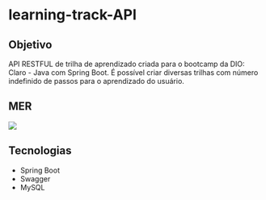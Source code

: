 # learning-track-API


## Objetivo
API RESTFUL de trilha de aprendizado criada para o bootcamp da DIO: Claro - Java com Spring Boot. 
É possível criar diversas trilhas com número indefinido de passos para o aprendizado do usuário.


## MER

[![](https://mermaid.ink/img/pako:eNqVULsSwjAM-5WcZ_iBzvwBTFwWk5iSo7Fzrjtwbf-dlPLoijbJsnzyCEEiQQOkh4StYvbs2VWcFMPdTdN-L6M7GhXXOF_dbJi497C6tt5xJQsSm0vxx3vTxK1jzLSK83b9lf7P9kaM1AdNxZLwb3YR6QjZBcmlI6N31gw7yKQZU6yNXwc92I1qLCzlIup9Kbb4cDA5PjhAYzrQDlSG9gbNFbu-sqFENHp_7KsW5LPIh89PNCxsCQ?type=png)](https://mermaid.live/edit#pako:eNqVULsSwjAM-5WcZ_iBzvwBTFwWk5iSo7Fzrjtwbf-dlPLoijbJsnzyCEEiQQOkh4StYvbs2VWcFMPdTdN-L6M7GhXXOF_dbJi497C6tt5xJQsSm0vxx3vTxK1jzLSK83b9lf7P9kaM1AdNxZLwb3YR6QjZBcmlI6N31gw7yKQZU6yNXwc92I1qLCzlIup9Kbb4cDA5PjhAYzrQDlSG9gbNFbu-sqFENHp_7KsW5LPIh89PNCxsCQ)


## Tecnologias

* Spring Boot
* Swagger
* MySQL
